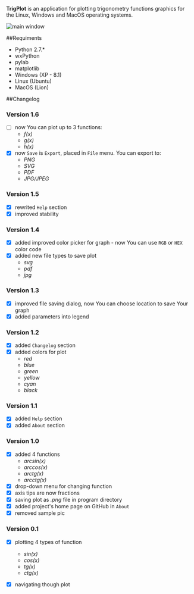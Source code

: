 **TrigPlot** is an application for plotting trigonometry functions graphics for the Linux, Windows and MacOS operating systems.

![main window](https://36.media.tumblr.com/3e430bacda894a41b361e5b83ae40557/tumblr_njtxiosjAv1s1teono2_1280.png)

##Requiments
* Python 2.7.*
* wxPython
* pylab
* matplotlib
* Windows (XP - 8.1)
* Linux (Ubuntu)
* MacOS (Lion)


##Changelog
### Version 1.6
- [ ] now You can plot up to 3 functions:
    - *f(x)*
    - *g(x)*
    - *h(x)*
- [x] now `Save` is `Export`, placed in `File` menu. You can export to:
    - *PNG*
    - *SVG*
    - *PDF*
    - *JPG/JPEG*

### Version 1.5
* [x] rewrited `Help` section
* [x] improved stability

### Version 1.4
* [x] added improved color picker for graph - now You can use `RGB` or `HEX` color code
* [x] added new file types to save plot
    - *svg*
    - *pdf*
    - *jpg*

### Version 1.3
* [x] improved file saving dialog, now You can choose location to save Your graph
* [x] added parameters into legend

### Version 1.2
* [x] added `Changelog` section
* [x] added colors for plot
    - *red*
    - *blue*
    - *green*
    - *yellow*
    - *cyan*
    - *black*

### Version 1.1
* [x] added `Help` section
* [x] added `About` section

### Version 1.0
* [x] added 4 functions
    - *arcsin(x)*
    - *arccos(x)*
    - *arctg(x)*
    - *arcctg(x)*
* [x] drop-down menu for changing function
* [x] axis tips are now fractions
* [x] saving plot as *.png* file in program directory
* [x] added project's home page on GitHub in `About`
* [x] removed sample pic

### Version 0.1
* [x] plotting 4 types of function
    - *sin(x)*
    - *cos(x)*
    - *tg(x)*
    - *ctg(x)*
* [x] navigating though plot


